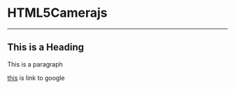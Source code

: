 # HTML5Camerajs


-------------------------------------------------------------
This is a Heading
-------------------------------------------------------------
This is a paragraph


[this](www.google.com) is link to google

